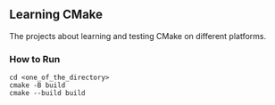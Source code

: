 ## Learning CMake
The projects about learning and testing CMake on different platforms.

### How to Run
```
cd <one_of_the_directory>
cmake -B build 
cmake --build build
```
